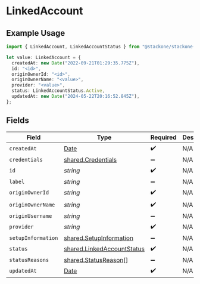 # LinkedAccount

## Example Usage

```typescript
import { LinkedAccount, LinkedAccountStatus } from "@stackone/stackone-client-ts/sdk/models/shared";

let value: LinkedAccount = {
  createdAt: new Date("2022-09-21T01:29:35.775Z"),
  id: "<id>",
  originOwnerId: "<id>",
  originOwnerName: "<value>",
  provider: "<value>",
  status: LinkedAccountStatus.Active,
  updatedAt: new Date("2024-05-22T20:16:52.845Z"),
};
```

## Fields

| Field                                                                                         | Type                                                                                          | Required                                                                                      | Description                                                                                   |
| --------------------------------------------------------------------------------------------- | --------------------------------------------------------------------------------------------- | --------------------------------------------------------------------------------------------- | --------------------------------------------------------------------------------------------- |
| `createdAt`                                                                                   | [Date](https://developer.mozilla.org/en-US/docs/Web/JavaScript/Reference/Global_Objects/Date) | :heavy_check_mark:                                                                            | N/A                                                                                           |
| `credentials`                                                                                 | [shared.Credentials](../../../sdk/models/shared/credentials.md)                               | :heavy_minus_sign:                                                                            | N/A                                                                                           |
| `id`                                                                                          | *string*                                                                                      | :heavy_check_mark:                                                                            | N/A                                                                                           |
| `label`                                                                                       | *string*                                                                                      | :heavy_minus_sign:                                                                            | N/A                                                                                           |
| `originOwnerId`                                                                               | *string*                                                                                      | :heavy_check_mark:                                                                            | N/A                                                                                           |
| `originOwnerName`                                                                             | *string*                                                                                      | :heavy_check_mark:                                                                            | N/A                                                                                           |
| `originUsername`                                                                              | *string*                                                                                      | :heavy_minus_sign:                                                                            | N/A                                                                                           |
| `provider`                                                                                    | *string*                                                                                      | :heavy_check_mark:                                                                            | N/A                                                                                           |
| `setupInformation`                                                                            | [shared.SetupInformation](../../../sdk/models/shared/setupinformation.md)                     | :heavy_minus_sign:                                                                            | N/A                                                                                           |
| `status`                                                                                      | [shared.LinkedAccountStatus](../../../sdk/models/shared/linkedaccountstatus.md)               | :heavy_check_mark:                                                                            | N/A                                                                                           |
| `statusReasons`                                                                               | [shared.StatusReason](../../../sdk/models/shared/statusreason.md)[]                           | :heavy_minus_sign:                                                                            | N/A                                                                                           |
| `updatedAt`                                                                                   | [Date](https://developer.mozilla.org/en-US/docs/Web/JavaScript/Reference/Global_Objects/Date) | :heavy_check_mark:                                                                            | N/A                                                                                           |